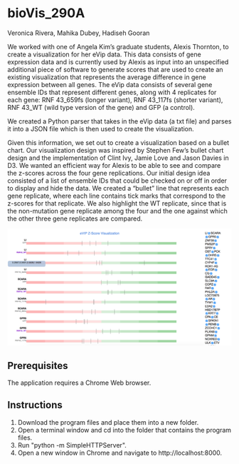 # bioVis_290A

Veronica Rivera, Mahika Dubey, Hadiseh Gooran

We worked with one of Angela Kim’s graduate students, Alexis Thornton, to create a visualization for her eVip data. This data consists of gene expression data and is currently used by Alexis as input into an unspecified additional piece of software to generate scores that are used to create an existing visualization that represents the average difference in gene expression between all genes. The eVip data consists of several gene ensemble IDs that represent different genes, along with 4 replicates for each gene: RNF 43_659fs (longer variant), RNF 43_117fs (shorter variant), RNF 43_WT (wild type version of the gene) and GFP (a control). 

We created a Python parser that takes in the eVip data (a txt file) and parses it into a JSON file which is then used to create the visualization.

Given this information, we set out to create a visualization based on a bullet chart. Our visualization design was inspired by Stephen Few’s bullet chart design and the implementation of Clint Ivy, Jamie Love and Jason Davies in D3. We wanted an efficient way for Alexis to be able to see and compare the z-scores across the four gene replications. Our initial design idea consisted of a list of ensemble IDs that could be checked on or off in order to display and hide the data. We created a “bullet” line that represents each gene replicate, where each line contains tick marks that correspond to the z-scores for that replicate. We also highlight the WT replicate, since that is the non-mutation gene replicate among the four and the one against which the other three gene replicates are compared. 

![](eVipFinal.png)

## Prerequisites

The application requires a Chrome Web browser. 

## Instructions
1. Download the program files and place them into a new folder. 
2. Open a terminal window and cd into the folder that contains the program files. 
3. Run "python -m SimpleHTTPServer".  
4. Open a new window in Chrome and navigate to http://localhost:8000. 
